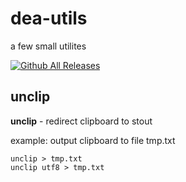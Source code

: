 # dea-utils
a few small utilites

[![Github All Releases](https://img.shields.io/github/downloads/Phidel/dea-utils/total.svg)]()


## unclip
**unclip** - redirect clipboard to stout

example: output clipboard to file tmp.txt
```
unclip > tmp.txt
unclip utf8 > tmp.txt
```


